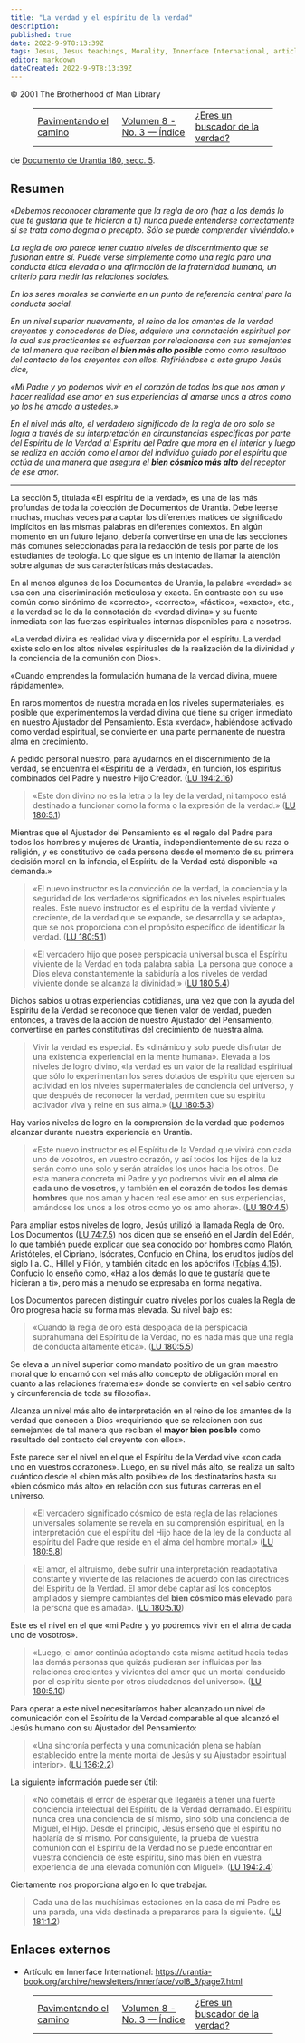 ```yaml
---
title: "La verdad y el espíritu de la verdad"
description: 
published: true
date: 2022-9-9T8:13:39Z
tags: Jesus, Jesus teachings, Morality, Innerface International, article
editor: markdown
dateCreated: 2022-9-9T8:13:39Z
---
```


<p class="v-card v-sheet theme--light grey lighten-3 px-2">© 2001 The Brotherhood of Man Library</p>
<figure class="table chapter-navigator">
  <table>
    <tbody>
      <tr>
        <td>
        <a href="/es/article/Paving_the_Way">
          <span class="mdi mdi-arrow-left-drop-circle"></span><span class="pl-2">Pavimentando el camino</span>
        </a>
        </td>
        <td>
        <a href="/es/index/articles_innerface#volumen-8-no-3">
          <span class="mdi mdi-book-open-variant"></span><span class="pl-2">Volumen 8 - No. 3 — Índice</span>
        </a>
        </td>
        <td>
        <a href="/es/article/Are_You_a_Truth_Seeker">
          <span class="pr-2">¿Eres un buscador de la verdad?</span><span class="mdi mdi-arrow-right-drop-circle"></span>
        </a>
        </td>
      </tr>
    </tbody>
  </table>
</figure>


de <a id="a36_3"></a>[Documento de Urantia 180, secc. 5](/es/The_Urantia_Book/180#p5).

## Resumen

«_Debemos reconocer claramente que la regla de oro (haz a los demás lo que te gustaría que te hicieran a ti) nunca puede entenderse correctamente si se trata como dogma o precepto. Sólo se puede comprender viviéndolo._»

_La regla de oro parece tener cuatro niveles de discernimiento que se fusionan entre sí. Puede verse simplemente como una regla para una conducta ética elevada o una afirmación de la fraternidad humana, un criterio para medir las relaciones sociales._

_En los seres morales se convierte en un punto de referencia central para la conducta social._

_En un nivel superior nuevamente, el reino de los amantes de la verdad creyentes y conocedores de Dios, adquiere una connotación espiritual por la cual sus practicantes se esfuerzan por relacionarse con sus semejantes de tal manera que reciban el ***bien más alto posible*** como como resultado del contacto de los creyentes con ellos. Refiriéndose a este grupo Jesús dice,_

_«Mi Padre y yo podemos vivir en el corazón de todos los que nos aman y hacer realidad ese amor en sus experiencias al amarse unos a otros como yo los he amado a ustedes.»_

_En el nivel más alto, el verdadero significado de la regla de oro solo se logra a través de su interpretación en circunstancias específicas por parte del Espíritu de la Verdad al Espíritu del Padre que mora en el interior y luego se realiza en acción como el amor del individuo guiado por el espíritu que actúa de una manera que asegura el ***bien cósmico más alto*** del receptor de ese amor._

---

La sección 5, titulada «El espíritu de la verdad», es una de las más profundas de toda la colección de Documentos de Urantia. Debe leerse muchas, muchas veces para captar los diferentes matices de significado implícitos en las mismas palabras en diferentes contextos. En algún momento en un futuro lejano, debería convertirse en una de las secciones más comunes seleccionadas para la redacción de tesis por parte de los estudiantes de teología. Lo que sigue es un intento de llamar la atención sobre algunas de sus características más destacadas.

En al menos algunos de los Documentos de Urantia, la palabra «verdad» se usa con una discriminación meticulosa y exacta. En contraste con su uso común como sinónimo de «correcto», «correcto», «fáctico», «exacto», etc., a la verdad se le da la connotación de «verdad divina» y su fuente inmediata son las fuerzas espirituales internas disponibles para a nosotros.

«La verdad divina es realidad viva y discernida por el espíritu. La verdad existe solo en los altos niveles espirituales de la realización de la divinidad y la conciencia de la comunión con Dios».

«Cuando emprendes la formulación humana de la verdad divina, muere rápidamente».

En raros momentos de nuestra morada en los niveles supermateriales, es posible que experimentemos la verdad divina que tiene su origen inmediato en nuestro Ajustador del Pensamiento. Esta «verdad», habiéndose activado como verdad espiritual, se convierte en una parte permanente de nuestra alma en crecimiento.

A pedido personal nuestro, para ayudarnos en el discernimiento de la verdad, se encuentra el «Espíritu de la Verdad», en función, los espíritus combinados del Padre y nuestro Hijo Creador. (<a id="a64_190"></a>[LU 194:2.16](/es/The_Urantia_Book/194#p2_16))

> «Este don divino no es la letra o la ley de la verdad, ni tampoco está destinado a funcionar como la forma o la expresión de la verdad.» (<a id="a66_140"></a>[LU 180:5.1](/es/The_Urantia_Book/180#p5_1))

Mientras que el Ajustador del Pensamiento es el regalo del Padre para todos los hombres y mujeres de Urantia, independientemente de su raza o religión, y es constitutivo de cada persona desde el momento de su primera decisión moral en la infancia, el Espíritu de la Verdad está disponible «a demanda.»

> «El nuevo instructor es la convicción de la verdad, la conciencia y la seguridad de los verdaderos significados en los niveles espirituales reales. Este nuevo instructor es el espíritu de la verdad viviente y creciente, de la verdad que se expande, se desarrolla y se adapta», que se nos proporciona con el propósito específico de identificar la verdad. (<a id="a70_357"></a>[LU 180:5.1](/es/The_Urantia_Book/180#p5_1))

> «El verdadero hijo que posee perspicacia universal busca el Espíritu viviente de la Verdad en toda palabra sabia. La persona que conoce a Dios eleva constantemente la sabiduría a los niveles de verdad viviente donde se alcanza la divinidad;» (<a id="a72_245"></a>[LU 180:5.4](/es/The_Urantia_Book/180#p5_4))

Dichos sabios u otras experiencias cotidianas, una vez que con la ayuda del Espíritu de la Verdad se reconoce que tienen valor de verdad, pueden entonces, a través de la acción de nuestro Ajustador del Pensamiento, convertirse en partes constitutivas del crecimiento de nuestra alma.

> Vivir la verdad es especial. Es «dinámico y solo puede disfrutar de una existencia experiencial en la mente humana». Elevada a los niveles de logro divino, «la verdad es un valor de la realidad espiritual que sólo lo experimentan los seres dotados de espíritu que ejercen su actividad en los niveles supermateriales de conciencia del universo, y que después de reconocer la verdad, permiten que su espíritu activador viva y reine en sus alma.» (<a id="a76_447"></a>[LU 180:5.3](/es/The_Urantia_Book/180#p5_3))

Hay varios niveles de logro en la comprensión de la verdad que podemos alcanzar durante nuestra experiencia en Urantia.

> «Este nuevo instructor es el Espíritu de la Verdad que vivirá con cada uno de vosotros, en vuestro corazón, y así todos los hijos de la luz serán como uno solo y serán atraídos los unos hacia los otros. De esta manera concreta mi Padre y yo podremos vivir **en el alma de cada uno de vosotros**, y también **en el corazón de todos los demás hombres** que nos aman y hacen real ese amor en sus experiencias, amándose los unos a los otros como yo os amo ahora». (<a id="a80_463"></a>[LU 180:4.5](/es/The_Urantia_Book/180#p4_5))

Para ampliar estos niveles de logro, Jesús utilizó la llamada Regla de Oro. Los Documentos (<a id="a82_92"></a>[LU 74:7.5](/es/The_Urantia_Book/74#p7_5)) nos dicen que se enseñó en el Jardín del Edén, lo que también puede explicar que sea conocido por hombres como Platón, Aristóteles, el Cipriano, Isócrates, Confucio en China, los eruditos judíos del siglo I a. C., Hillel y Filón, y también citado en los apócrifos ([Tobías 4.15](/es/Bible/Tobit/4#v15)). Confucio lo enseñó como, «Haz a los demás lo que te gustaría que te hicieran a ti», pero más a menudo se expresaba en forma negativa.

Los Documentos parecen distinguir cuatro niveles por los cuales la Regla de Oro progresa hacia su forma más elevada. Su nivel bajo es:

> «Cuando la regla de oro está despojada de la perspicacia suprahumana del Espíritu de la Verdad, no es nada más que una regla de conducta altamente ética». (<a id="a86_158"></a>[LU 180:5.5](/es/The_Urantia_Book/180#p5_5))

Se eleva a un nivel superior como mandato positivo de un gran maestro moral que lo encarnó con «el más alto concepto de obligación moral en cuanto a las relaciones fraternales» donde se convierte en «el sabio centro y circunferencia de toda su filosofía».

Alcanza un nivel más alto de interpretación en el reino de los amantes de la verdad que conocen a Dios «requiriendo que se relacionen con sus semejantes de tal manera que reciban el **mayor bien posible** como resultado del contacto del creyente con ellos».

Este parece ser el nivel en el que el Espíritu de la Verdad vive «con cada uno en vuestros corazones». Luego, en su nivel más alto, se realiza un salto cuántico desde el «bien más alto posible» de los destinatarios hasta su «bien cósmico más alto» en relación con sus futuras carreras en el universo.

> «El verdadero significado cósmico de esta regla de las relaciones universales solamente se revela en su comprensión espiritual, en la interpretación que el espíritu del Hijo hace de la ley de la conducta al espíritu del Padre que reside en el alma del hombre mortal.» (<a id="a94_271"></a>[LU 180:5.8](/es/The_Urantia_Book/180#p5_8))

> «El amor, el altruismo, debe sufrir una interpretación readaptativa constante y viviente de las relaciones de acuerdo con las directrices del Espíritu de la Verdad. El amor debe captar así los conceptos ampliados y siempre cambiantes del **bien cósmico más elevado** para la persona que es amada». (<a id="a96_301"></a>[LU 180:5.10](/es/The_Urantia_Book/180#p5_10))

Este es el nivel en el que «mi Padre y yo podremos vivir en el alma de cada uno de vosotros».

> «Luego, el amor continúa adoptando esta misma actitud hacia todas las demás personas que quizás pudieran ser influidas por las relaciones crecientes y vivientes del amor que un mortal conducido por el espíritu siente por otros ciudadanos del universo». (<a id="a100_256"></a>[LU 180:5.10](/es/The_Urantia_Book/180#p5_10))

Para operar a este nivel necesitaríamos haber alcanzado un nivel de comunicación con el Espíritu de la Verdad comparable al que alcanzó el Jesús humano con su Ajustador del Pensamiento:

> «Una sincronía perfecta y una comunicación plena se habían establecido entre la mente mortal de Jesús y su Ajustador espiritual interior». (<a id="a104_142"></a>[LU 136:2.2](/es/The_Urantia_Book/136#p2_2))

La siguiente información puede ser útil:

> «No cometáis el error de esperar que llegaréis a tener una fuerte conciencia intelectual del Espíritu de la Verdad derramado. El espíritu nunca crea una conciencia de sí mismo, sino sólo una conciencia de Miguel, el Hijo. Desde el principio, Jesús enseñó que el espíritu no hablaría de sí mismo. Por consiguiente, la prueba de vuestra comunión con el Espíritu de la Verdad no se puede encontrar en vuestra conciencia de este espíritu, sino más bien en vuestra experiencia de una elevada comunión con Miguel». (<a id="a108_512"></a>[LU 194:2.4](/es/The_Urantia_Book/194#p2_4))

Ciertamente nos proporciona algo en lo que trabajar.

> Cada una de las muchísimas estaciones en la casa de mi Padre es una parada, una vida destinada a prepararos para la siguiente. (<a id="a112_130"></a>[LU 181:1.2](/es/The_Urantia_Book/181#p1_2))

## Enlaces externos

- Artículo en Innerface International: https://urantia-book.org/archive/newsletters/innerface/vol8_3/page7.html




<figure class="table chapter-navigator">
  <table>
    <tbody>
      <tr>
        <td>
        <a href="/es/article/Paving_the_Way">
          <span class="mdi mdi-arrow-left-drop-circle"></span><span class="pl-2">Pavimentando el camino</span>
        </a>
        </td>
        <td>
        <a href="/es/index/articles_innerface#volumen-8-no-3">
          <span class="mdi mdi-book-open-variant"></span><span class="pl-2">Volumen 8 - No. 3 — Índice</span>
        </a>
        </td>
        <td>
        <a href="/es/article/Are_You_a_Truth_Seeker">
          <span class="pr-2">¿Eres un buscador de la verdad?</span><span class="mdi mdi-arrow-right-drop-circle"></span>
        </a>
        </td>
      </tr>
    </tbody>
  </table>
</figure>
